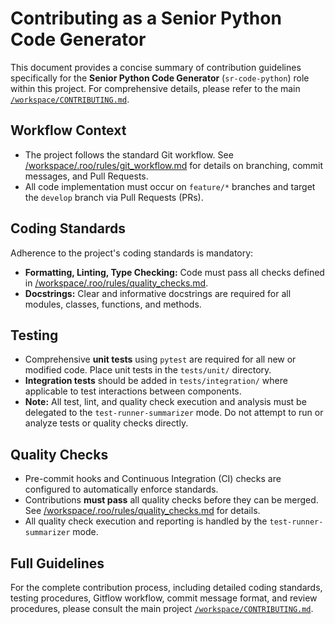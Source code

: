 # Contributing as a Senior Python Code Generator

This document provides a concise summary of contribution guidelines specifically for the **Senior Python Code Generator** (`sr-code-python`) role within this project. For comprehensive details, please refer to the main [`/workspace/CONTRIBUTING.md`](/workspace/CONTRIBUTING.md).

## Workflow Context

*   The project follows the standard Git workflow. See [/workspace/.roo/rules/git_workflow.md](/workspace/.roo/rules/git_workflow.md) for details on branching, commit messages, and Pull Requests.
*   All code implementation must occur on `feature/*` branches and target the `develop` branch via Pull Requests (PRs).

## Coding Standards

Adherence to the project's coding standards is mandatory:

*   **Formatting, Linting, Type Checking:** Code must pass all checks defined in [/workspace/.roo/rules/quality_checks.md](/workspace/.roo/rules/quality_checks.md).
*   **Docstrings:** Clear and informative docstrings are required for all modules, classes, functions, and methods.

## Testing

*   Comprehensive **unit tests** using `pytest` are required for all new or modified code. Place unit tests in the `tests/unit/` directory.
*   **Integration tests** should be added in `tests/integration/` where applicable to test interactions between components.
*   **Note:** All test, lint, and quality check execution and analysis must be delegated to the `test-runner-summarizer` mode. Do not attempt to run or analyze tests or quality checks directly.

## Quality Checks

*   Pre-commit hooks and Continuous Integration (CI) checks are configured to automatically enforce standards.
*   Contributions **must pass** all quality checks before they can be merged. See [/workspace/.roo/rules/quality_checks.md](/workspace/.roo/rules/quality_checks.md) for details.
*   All quality check execution and reporting is handled by the `test-runner-summarizer` mode.

## Full Guidelines

For the complete contribution process, including detailed coding standards, testing procedures, Gitflow workflow, commit message format, and review procedures, please consult the main project [`/workspace/CONTRIBUTING.md`](/workspace/CONTRIBUTING.md).